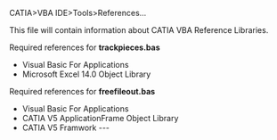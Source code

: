 CATIA>VBA IDE>Tools>References...

This file will contain information about CATIA VBA Reference Libraries.

Required references for **trackpieces.bas**
* Visual Basic For Applications
* Microsoft Excel 14.0 Object Library

Required references for **freefileout.bas**
* Visual Basic For Applications
* CATIA V5 ApplicationFrame Object Library
* CATIA V5 Framwork ---
